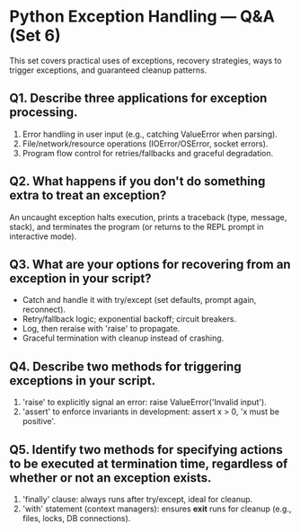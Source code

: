 # Python Exception Handling — Q&A (Set 6)

This set covers practical uses of exceptions, recovery strategies, ways to trigger exceptions, and guaranteed cleanup patterns.

## Q1. Describe three applications for exception processing.
1) Error handling in user input (e.g., catching ValueError when parsing).
2) File/network/resource operations (IOError/OSError, socket errors).
3) Program flow control for retries/fallbacks and graceful degradation.

## Q2. What happens if you don't do something extra to treat an exception?
An uncaught exception halts execution, prints a traceback (type, message, stack),
and terminates the program (or returns to the REPL prompt in interactive mode).

## Q3. What are your options for recovering from an exception in your script?
- Catch and handle it with try/except (set defaults, prompt again, reconnect).
- Retry/fallback logic; exponential backoff; circuit breakers.
- Log, then reraise with 'raise' to propagate.
- Graceful termination with cleanup instead of crashing.

## Q4. Describe two methods for triggering exceptions in your script.
1) 'raise' to explicitly signal an error: raise ValueError('Invalid input').
2) 'assert' to enforce invariants in development: assert x > 0, 'x must be positive'.

## Q5. Identify two methods for specifying actions to be executed at termination time, regardless of whether or not an exception exists.
1) 'finally' clause: always runs after try/except, ideal for cleanup.
2) 'with' statement (context managers): ensures __exit__ runs for cleanup (e.g., files, locks, DB connections).

